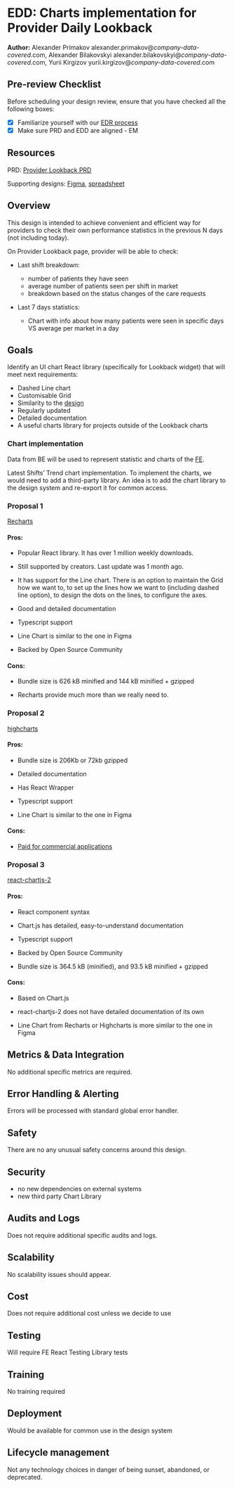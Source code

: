 # EDD: Charts implementation for Provider Daily Lookback

**Author:** Alexander Primakov alexander.primakov@_company-data-covered_.com, Alexander Bilakovskyi alexander.bilakovskyi@_company-data-covered_.com, Yurii Kirgizov yurii.kirgizov@_company-data-covered_.com

## Pre-review Checklist

Before scheduling your design review, ensure that you have checked all the following boxes:

- [x] Familiarize yourself with our [EDR process](https://*company-data-covered*.atlassian.net/wiki/spaces/EN/pages/52002922/Process+Engineering+Design+Review)
- [x] Make sure PRD and EDD are aligned - EM

## Resources

PRD: [Provider Lookback PRD](https://*company-data-covered*.sharepoint.com/:w:/s/tech-team/EXX3ae20oalBmhjj3FPuOS4B3yzXDoMTuwW_z9auTSTPqQ?e=PsgOaB)

Supporting designs: [Figma](https://www.figma.com/file/XB1JozOpfEmezV0XQIJdVB/Idle-Time-Reduction%3A-Daily-Performance-Lookback?node-id=1-867&t=aROKV3oicMq6m4Pt-0), [spreadsheet](https://*company-data-covered*-my.sharepoint.com/:x:/p/scott_gustin/EbaoACStfOxBh_vzIRXXbBMBCJg97YEKxeMPiKMheHV7aw?e=LOaOS4)

## Overview

This design is intended to achieve convenient and efficient way for providers to check their own performance statistics in the previous N days (not including today).

On Provider Lookback page, provider will be able to check:

- Last shift breakdown:

  - number of patients they have seen
  - average number of patients seen per shift in market
  - breakdown based on the status changes of the care requests

- Last 7 days statistics:
  - Chart with info about how many patients were seen in specific days VS average per market in a day

## Goals

Identify an UI chart React library (specifically for Lookback widget) that will meet next requirements:

- Dashed Line chart
- Customisable Grid
- Similarity to the [design](https://www.figma.com/file/XB1JozOpfEmezV0XQIJdVB/Idle-Time-Reduction%3A-Daily-Performance-Lookback?node-id=1-867&t=aROKV3oicMq6m4Pt-0)
- Regularly updated
- Detailed documentation
- A useful charts library for projects outside of the Lookback charts

### Сhart implementation

Data from BE will be used to represent statistic and charts of the [FE](https://www.figma.com/file/XB1JozOpfEmezV0XQIJdVB/Idle-Time-Reduction%3A-Daily-Performance-Lookback?node-id=1-867&t=aROKV3oicMq6m4Pt-0).

Latest Shifts’ Trend chart implementation. To implement the charts, we would need to add a third-party library. An idea is to add the chart library to the design system and re-export it for common access.

### Proposal 1

[Recharts](https://recharts.org/en-US/)

#### Pros:

- Popular React library. It has over 1 million weekly downloads.

- Still supported by creators. Last update was 1 month ago.

- It has support for the Line chart. There is an option to maintain the Grid how we want to, to set up the lines how we want to (including dashed line option), to design the dots on the lines, to configure the axes.

- Good and detailed documentation

- Typescript support

- Line Chart is similar to the one in Figma

- Backed by Open Source Community

#### Cons:

- Bundle size is 626 kB minified and 144 kB minified + gzipped

- Recharts provide much more than we really need to.

### Proposal 2

[highcharts](https://www.highcharts.com/)

#### Pros:

- Bundle size is 206Kb or 72kb gzipped

- Detailed documentation

- Has React Wrapper

- Typescript support

- Line Chart is similar to the one in Figma

#### Cons:

- [Paid for commercial applications](https://shop.highcharts.com/)

### Proposal 3

[react-chartjs-2](https://www.npmjs.com/package/react-chartjs-2)

#### Pros:

- React component syntax

- Chart.js has detailed, easy-to-understand documentation

- Typescript support

- Backed by Open Source Community

- Bundle size is 364.5 kB (minified), and 93.5 kB minified + gzipped

#### Cons:

- Based on Chart.js

- react-chartjs-2 does not have detailed documentation of its own

- Line Chart from Recharts or Highcharts is more similar to the one in Figma

## Metrics & Data Integration

No additional specific metrics are required.

## Error Handling & Alerting

Errors will be processed with standard global error handler.

## Safety

There are no any unusual safety concerns around this design.

## Security

- no new dependencies on external systems
- new third party Chart Library

## Audits and Logs

Does not require additional specific audits and logs.

## Scalability

No scalability issues should appear.

## Cost

Does not require additional cost unless we decide to use

## Testing

Will require FE React Testing Library tests

## Training

No training required

## Deployment

Would be available for common use in the design system

## Lifecycle management

Not any technology choices in danger of being sunset, abandoned, or deprecated.
